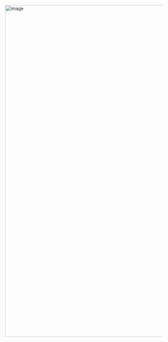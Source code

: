 <img width="1060" alt="image" src="https://github.com/RevadiSundaram/ICodeThis-Projects/assets/47391816/ef121119-0bb4-4f66-a2cb-44b37137fe18">
